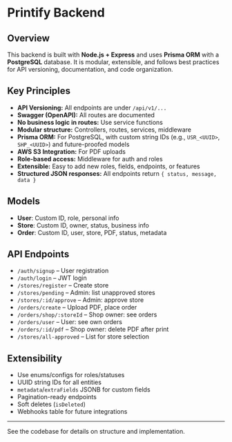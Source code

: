 # Printify Backend

## Overview

This backend is built with **Node.js + Express** and uses **Prisma ORM** with a **PostgreSQL** database. It is modular, extensible, and follows best practices for API versioning, documentation, and code organization.

## Key Principles

- **API Versioning:** All endpoints are under `/api/v1/...`
- **Swagger (OpenAPI):** All routes are documented
- **No business logic in routes:** Use service functions
- **Modular structure:** Controllers, routes, services, middleware
- **Prisma ORM:** For PostgreSQL, with custom string IDs (e.g., `USR_<UUID>`, `SHP_<UUID>`) and future-proofed models
- **AWS S3 Integration:** For PDF uploads
- **Role-based access:** Middleware for auth and roles
- **Extensible:** Easy to add new roles, fields, endpoints, or features
- **Structured JSON responses:** All endpoints return `{ status, message, data }`

## Models

- **User**: Custom ID, role, personal info
- **Store**: Custom ID, owner, status, business info
- **Order**: Custom ID, user, store, PDF, status, metadata

## API Endpoints

- `/auth/signup` – User registration
- `/auth/login` – JWT login
- `/stores/register` – Create store
- `/stores/pending` – Admin: list unapproved stores
- `/stores/:id/approve` – Admin: approve store
- `/orders/create` – Upload PDF, place order
- `/orders/shop/:storeId` – Shop owner: see orders
- `/orders/user` – User: see own orders
- `/orders/:id/pdf` – Shop owner: delete PDF after print
- `/stores/all-approved` – List for store selection

## Extensibility

- Use enums/configs for roles/statuses
- UUID string IDs for all entities
- `metadata`/`extraFields` JSONB for custom fields
- Pagination-ready endpoints
- Soft deletes (`isDeleted`)
- Webhooks table for future integrations

---

See the codebase for details on structure and implementation. 